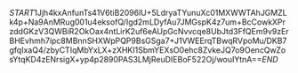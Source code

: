 $START$1Jjh4kxAnfunTs41V6tiB2096lU+5LdryaTYunuXc01MXWWTAhJGMZLk4p+Na9AnMRug001u4eksofQ/Igd2mLDyfAu7JMGspK4z7um+BcCowkXPrzddGKzV3QWBiR2OkOax4ntLirK2uf6eAUpGcNvvcqe8UbJtd3FfQEm9v9zErBHEvhmh7ipc8MBnnSHXWpPQP9BsGSga7+J1VWEErqTBwqRVpoMu/DKB7gfqIxaQ4/zbyCTIqMbYxLX+zXHKI1SbmYEXsO0ehc8ZvkeJQ7o9OencQwZosYtqKD4zENrsigX+yp4p2890PAS3LMjReuDIEBoF522Oj/wouIYtnA==$END$